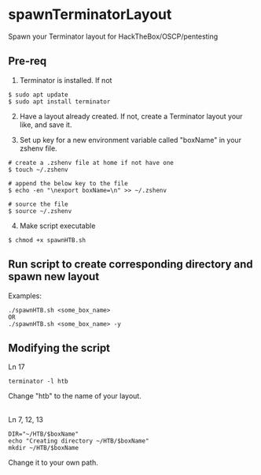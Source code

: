 # spawnTerminatorLayout
Spawn your Terminator layout for HackTheBox/OSCP/pentesting

## Pre-req
1) Terminator is installed. If not <br>
```
$ sudo apt update
$ sudo apt install terminator
```

2) Have a layout already created. If not, create a Terminator layout your like, and save it. 

3) Set up key for a new environment variable called "boxName" in your zshenv file.

```
# create a .zshenv file at home if not have one
$ touch ~/.zshenv

# append the below key to the file
$ echo -en "\nexport boxName=\n" >> ~/.zshenv

# source the file
$ source ~/.zshenv
```

4) Make script executable
```
$ chmod +x spawnHTB.sh
```

## Run script to create corresponding directory and spawn new layout
Examples: 
```
./spawnHTB.sh <some_box_name> 
OR
./spawnHTB.sh <some_box_name> -y
```


## Modifying the script
Ln 17
```
terminator -l htb
```
Change "htb" to the name of your layout. <br>
<br>

Ln 7, 12, 13
```
DIR="~/HTB/$boxName"
echo "Creating directory ~/HTB/$boxName"
mkdir ~/HTB/$boxName
```
Change it to your own path.

